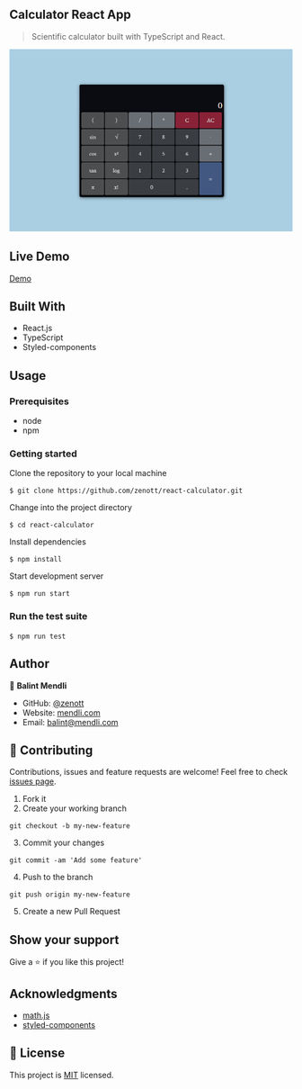 ## Calculator React App

> Scientific calculator built with TypeScript and React.

![calculator](img/calculator.png)

## Live Demo

[Demo](https://zenott.github.io/react-calculator/)

## Built With

- React.js
- TypeScript
- Styled-components

## Usage

### Prerequisites

- node
- npm

### Getting started

Clone the repository to your local machine

```
$ git clone https://github.com/zenott/react-calculator.git
```

Change into the project directory

```
$ cd react-calculator
```

Install dependencies

```
$ npm install
```

Start development server

```
$ npm run start
```

### Run the test suite

```
$ npm run test
```

## Author

👤 **Balint Mendli**

- GitHub: [@zenott](https://github.com/zenott)
- Website: [mendli.com](https://mendli.com)
- Email: [balint@mendli.com](mailto:balint@mendli.com)

## 🤝 Contributing

Contributions, issues and feature requests are welcome!
Feel free to check [issues page](https://github.com/zenott/react-calculator/issues/).

1. Fork it
2. Create your working branch

```
git checkout -b my-new-feature
```

3. Commit your changes

```
git commit -am 'Add some feature'
```

4. Push to the branch

```
git push origin my-new-feature
```

5. Create a new Pull Request

## Show your support

Give a ⭐️ if you like this project!

## Acknowledgments

- [math.js](https://mathjs.org/)
- [styled-components](https://styled-components.com/)

## 📝 License

This project is [MIT](LICENSE.md) licensed.
